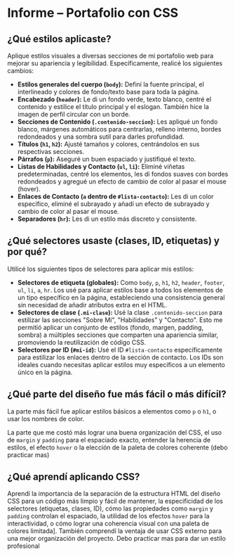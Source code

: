 # Informe – Portafolio con CSS

## ¿Qué estilos aplicaste?
Aplique estilos visuales a diversas secciones de mi portafolio web para mejorar su apariencia y legibilidad. Específicamente, realicé los siguientes cambios:
-   **Estilos generales del cuerpo (`body`):** Definí la fuente principal, el interlineado y colores de fondo/texto base para toda la página.
-   **Encabezado (`header`):** Le di un fondo verde, texto blanco, centré el contenido y estilice el título principal y el eslogan. También hice la imagen de perfil circular con un borde.
-   **Secciones de Contenido (`.contenido-seccion`):** Les apliqué un fondo blanco, márgenes automáticos para centrarlas, relleno interno, bordes redondeados y una sombra sutil para darles profundidad.
-   **Títulos (`h1`, `h2`):** Ajusté tamaños y colores, centrándolos en sus respectivas secciones.
-   **Párrafos (`p`):** Aseguré un buen espaciado y justifiqué el texto.
-   **Listas de Habilidades y Contacto (`ul`, `li`):** Eliminé viñetas predeterminadas, centré los elementos, les di fondos suaves con bordes redondeados y agregué un efecto de cambio de color al pasar el mouse (hover).
-   **Enlaces de Contacto (`a` dentro de `#lista-contacto`):** Les di un color específico, eliminé el subrayado y añadí un efecto de subrayado y cambio de color al pasar el mouse.
-   **Separadores (`hr`):** Les di un estilo más discreto y consistente.

## ¿Qué selectores usaste (clases, ID, etiquetas) y por qué?
Utilicé los siguientes tipos de selectores para aplicar mis estilos:

-   **Selectores de etiqueta (globales):** Como `body`, `p`, `h1`, `h2`, `header`, `footer`, `ul`, `li`, `a`, `hr`. Los usé para aplicar estilos base a todos los elementos de un tipo específico en la página, estableciendo una consistencia general sin necesidad de añadir atributos extra en el HTML.
-   **Selectores de clase (`.mi-clase`):** Usé la clase `.contenido-seccion` para estilizar las secciones "Sobre Mí", "Habilidades" y "Contacto". Esto me permitió aplicar un conjunto de estilos (fondo, margen, padding, sombra) a múltiples secciones que comparten una apariencia similar, promoviendo la reutilización de código CSS.
-   **Selectores por ID (`#mi-id`):** Usé el ID `#lista-contacto` específicamente para estilizar los enlaces dentro de la sección de contacto. Los IDs son ideales cuando necesitas aplicar estilos muy específicos a un elemento único en la página.

## ¿Qué parte del diseño fue más fácil o más difícil?

La parte más fácil fue aplicar estilos básicos a elementos como `p` o `h1`, o usar los nombres de color.

La parte que me costó más lograr una buena organización del CSS, el uso de `margin` y `padding` para el espaciado exacto, entender la herencia de estilos, el efecto `hover` o la elección de la paleta de colores coherente (debo practicar mas)

## ¿Qué aprendí aplicando CSS?
Aprendí la importancia de la separación de la estructura HTML del diseño CSS para un código más limpio y fácil de mantener, la especificidad de los selectores (etiquetas, clases, ID), cómo las propiedades como `margin` y `padding` controlan el espaciado, la utilidad de los efectos `hover` para la interactividad, o cómo lograr una coherencia visual con una paleta de colores limitada]. También comprendí la ventaja de usar CSS externo para una mejor organización del proyecto. Debo practicar mas para dar un estilo profesional 